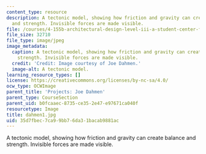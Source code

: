 ```yaml
---
content_type: resource
description: A tectonic model, showing how friction and gravity can create balance
  and strength. Invisible forces are made visible.
file: /courses/4-155b-architectural-design-level-iii-a-student-center-for-mit-fall-2004/35d7fbec7ca99bb76da31bacab9881ac_dahmen1.jpg
file_size: 32710
file_type: image/jpeg
image_metadata:
  caption: A tectonic model, showing how friction and gravity can create balance and
    strength. Invisible forces are made visible.
  credit: 'Credit: Image courtesy of Joe Dahmen.'
  image-alt: A tectonic model.
learning_resource_types: []
license: https://creativecommons.org/licenses/by-nc-sa/4.0/
ocw_type: OCWImage
parent_title: 'Projects: Joe Dahmen'
parent_type: CourseSection
parent_uid: b0fcaaec-8735-ce35-2e47-e97671ca040f
resourcetype: Image
title: dahmen1.jpg
uid: 35d7fbec-7ca9-9bb7-6da3-1bacab9881ac
---
```

A tectonic model, showing how friction and gravity can create balance and strength. Invisible forces are made visible.